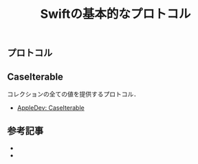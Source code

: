 ﻿---
title: Swiftの基本的なプロトコル
category: Swift
tags:
  - Swift
id: abee3a45-0b32-4389-b7b8-1843f5e4396f
---

<!-- more -->

## プロトコル

##

## CaseIterable
コレクションの全ての値を提供するプロトコル．

- [AppleDev: CaseIterable](https://developer.apple.com/documentation/swift/caseiterable)


##

## 参考記事

- []()
- []()